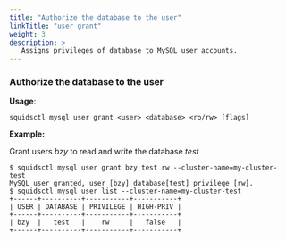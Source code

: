 ```yaml
---
title: "Authorize the database to the user"
linkTitle: "user grant"
weight: 3
description: >
   Assigns privileges of database to MySQL user accounts.
---
```


### Authorize the database to the user

**Usage**:

```shell script
squidsctl mysql user grant <user> <database> <ro/rw> [flags]
```

**Example:** 

Grant users *bzy* to read and write the database *test*

```shell
$ squidsctl mysql user grant bzy test rw --cluster-name=my-cluster-test
MySQL user granted, user [bzy] database[test] privilege [rw].
$ squidsctl mysql user list --cluster-name=my-cluster-test
+------+----------+-----------+-----------+
| USER | DATABASE | PRIVILEGE | HIGH-PRIV |
+------+----------+-----------+-----------+
| bzy  |   test   |    rw     |   false   |
+------+----------+-----------+-----------+
```